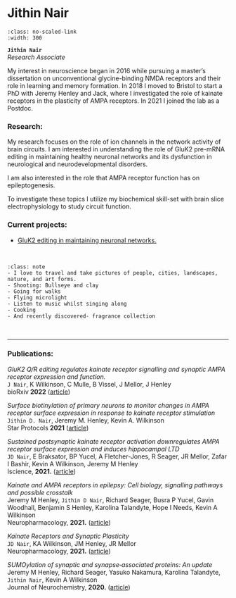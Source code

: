 # Jithin Nair

```{image} ../../img/members/jithin.jpg 
:class: no-scaled-link
:width: 300
```

**`Jithin Nair`**  
_Research Associate_  
[<i class="fa-brands fa-twitter fa-lg" style="color:#2a67cf"></i>](https://twitter.com/JithinDNair)
[<i class="fa-brands fa-linkedin-in fa-lg" style="color:#5a97d8"></i>](https://www.linkedin.com/in/jithin-d-nair-1bbaa5164/?originalSubdomain=uk)
[<i class="fa-brands fa-researchgate" style="color: #57dba8;"></i>](https://www.researchgate.net/profile/Jithin-Nair-2)
[<i class="fa-brands fa-orcid" style="color: #6eee5d;"></i>](https://orcid.org/0000-0002-7351-3179)
[<i class="fa-solid fa-building-columns" style="color: #d74242;"></i>](https://research-information.bris.ac.uk/en/persons/jithin-d-nair-2)
[<i class="fa-solid fa-envelope"></i>](mailto:jithin.nair@bristol.ac.uk)


My interest in neuroscience began in 2016 while pursuing a master’s dissertation on unconventional glycine-binding NMDA 
receptors and their role in learning and memory formation. 
In 2018 I moved to Bristol to start a PhD with Jeremy Henley and Jack, 
where I investigated the role of kainate receptors in the plasticity of AMPA receptors. 
In 2021 I joined the lab as a Postdoc. 
 

### Research:
 
My research focuses on the role of ion channels in the network activity of brain circuits. I am interested in understanding
the role of GluK2 pre-mRNA editing in maintaining healthy neuronal networks and its dysfunction in neurological and neurodevelopmental disorders.

I am also interested in the role that AMPA receptor function has on epileptogenesis.

To investigate these topics I utilize my biochemical skill-set with brain slice electrophysiology to study circuit function. 


### Current projects:

- [GluK2 editing in maintaining neuronal networks.](../../projects/kainate-editing)


&nbsp;


```{admonition} Outside of the lab
:class: note
- I love to travel and take pictures of people, cities, landscapes, nature, and art forms. 
- Shooting: Bullseye and clay
- Going for walks
- Flying microlight
- Listen to music whilst singing along
- Cooking
- And recently discovered- fragrance collection

``` 


&nbsp;

---


### Publications:

_GluK2 Q/R editing regulates kainate receptor signalling and synaptic AMPA receptor expression and function._  
`J Nair`, K Wilkinson, C Mulle, B Vissel, J Mellor, J Henley  
bioRxiv	**2022** ([article](https://www.biorxiv.org/content/10.1101/2022.10.31.514576v1.abstract))

_Surface biotinylation of primary neurons to monitor changes in AMPA receptor surface expression in response to kainate receptor stimulation_  
`Jithin D. Nair`, Jeremy M. Henley, Kevin A. Wilkinson  
Star Protocols **2021** ([article](https://www.sciencedirect.com/science/article/pii/S2666166721006985))

_Sustained postsynaptic kainate receptor activation downregulates AMPA receptor surface expression and induces hippocampal LTD_  
`JD Nair`, E Braksator, BP Yucel, A Fletcher-Jones, R Seager, JR Mellor, Zafar I Bashir, Kevin A Wilkinson, Jeremy M Henley  
Iscience, **2021.** ([article](https://www.sciencedirect.com/science/article/pii/S2589004221009974))

_Kainate and AMPA receptors in epilepsy: Cell biology, signalling pathways and possible crosstalk_  
Jeremy M Henley, `Jithin D Nair`, Richard Seager, Busra P Yucel, Gavin Woodhall, Benjamin S Henley, Karolina Talandyte, Hope I Needs, Kevin A Wilkinson  
Neuropharmacology, **2021.** ([article](https://www.sciencedirect.com/science/article/pii/S0028390821001234))

_Kainate Receptors and Synaptic Plasticity_  
`JD Nair`, KA Wilkinson, JM Henley, JR Mellor  
Neuropharmacology, **2021.** ([article](https://www.sciencedirect.com/science/article/pii/S0028390821000940))

_SUMOylation of synaptic and synapse‐associated proteins: An update_  
Jeremy M Henley, Richard Seager, Yasuko Nakamura, Karolina Talandyte, `Jithin Nair`, Kevin A Wilkinson  
Journal of Neurochemistry, **2020.** ([article](https://onlinelibrary.wiley.com/doi/full/10.1111/jnc.15103))


&nbsp;



